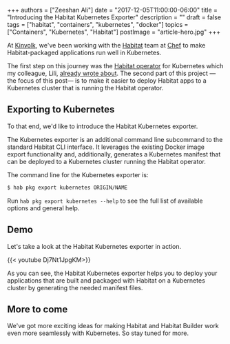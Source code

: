 +++
authors = ["Zeeshan Ali"]
date = "2017-12-05T11:00:00-06:00"
title = "Introducing the Habitat Kubernetes Exporter"
description = ""
draft = false
tags = ["habitat", "containers", "kubernetes", "docker"]
topics = ["Containers", "Kubernetes", "Habitat"]
postImage =  "article-hero.jpg"
+++

At [Kinvolk](https://kinvolk.io), we've been working with the [Habitat](https://www.habitat.sh/) team at [Chef](https://chef.io) to make Habitat-packaged applications run well in Kubernetes.

The first step on this journey was the [Habitat operator](https://github.com/kinvolk/habitat-operator) for Kubernetes which my colleague, Lili, [already wrote about](https://kinvolk.io/blog/2017/10/habitat-operator---running-habitat-services-with-kubernetes/). The second part of this project&nbsp;&mdash;the focus of this post&mdash;&nbsp;is to make it easier to deploy Habitat apps to a Kubernetes cluster that is running the Habitat operator.

## Exporting to Kubernetes

To that end, we'd like to introduce the Habitat Kubernetes exporter.

The Kubernetes exporter is an additional command line subcommand to the standard Habitat CLI interface. It leverages the existing Docker image export functionality and, additionally, generates a Kubernetes manifest that can be deployed to a Kubernetes cluster running the Habitat operator.

The command line for the Kubernetes exporter is:

```bash
$ hab pkg export kubernetes ORIGIN/NAME
```

Run `hab pkg export kubernetes --help` to see the full list of available options and general help.

## Demo

Let's take a look at the Habitat Kubernetes exporter in action.

{{< youtube Dj7Nt1JpgKM>}}

As you can see, the Habitat Kubernetes exporter helps you to deploy your applications that are built and packaged with Habitat on a Kubernetes cluster by generating the needed manifest files.

## More to come

We've got more exciting ideas for making Habitat and Habitat Builder work even more seamlessly with Kubernetes. So stay tuned for more.
